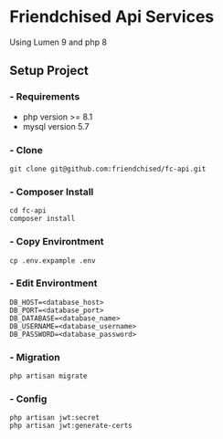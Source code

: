 # Friendchised Api Services

Using Lumen 9 and php 8

## Setup Project

### - Requirements
- php version >= 8.1
- mysql version 5.7

### - Clone
    git clone git@github.com:friendchised/fc-api.git

### - Composer Install
    cd fc-api
    composer install

### - Copy Environtment
    cp .env.expample .env

### - Edit Environtment
    DB_HOST=<database_host>
    DB_PORT=<database_port>
    DB_DATABASE=<database_name>
    DB_USERNAME=<database_username>
    DB_PASSWORD=<database_password>

### - Migration
    php artisan migrate

### - Config
    php artisan jwt:secret
    php artisan jwt:generate-certs
